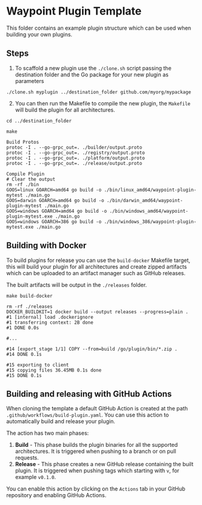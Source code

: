 # Waypoint Plugin Template

This folder contains an example plugin structure which can be used when building your own plugins.

## Steps

1. To scaffold a new plugin use the `./clone.sh` script passing the destination folder and the Go package
for your new plugin as parameters

```shell
./clone.sh myplugin ../destination_folder github.com/myorg/mypackage
```

2. You can then run the Makefile to compile the new plugin, the `Makefile` will build the plugin for all architectures.

```shell
cd ../destination_folder

make
```

```shell
Build Protos
protoc -I . --go-grpc_out=. ./builder/output.proto
protoc -I . --go-grpc_out=. ./registry/output.proto
protoc -I . --go-grpc_out=. ./platform/output.proto
protoc -I . --go-grpc_out=. ./release/output.proto

Compile Plugin
# Clear the output
rm -rf ./bin
GOOS=linux GOARCH=amd64 go build -o ./bin/linux_amd64/waypoint-plugin-mytest ./main.go 
GOOS=darwin GOARCH=amd64 go build -o ./bin/darwin_amd64/waypoint-plugin-mytest ./main.go 
GOOS=windows GOARCH=amd64 go build -o ./bin/windows_amd64/waypoint-plugin-mytest.exe ./main.go 
GOOS=windows GOARCH=386 go build -o ./bin/windows_386/waypoint-plugin-mytest.exe ./main.go 
```

## Building with Docker

To build plugins for release you can use the `build-docker` Makefile target, this will 
build your plugin for all architectures and create zipped artifacts which can be uploaded
to an artifact manager such as GitHub releases.

The built artifacts will be output in the `./releases` folder.

```shell
make build-docker

rm -rf ./releases
DOCKER_BUILDKIT=1 docker build --output releases --progress=plain .
#1 [internal] load .dockerignore
#1 transferring context: 2B done
#1 DONE 0.0s

#...

#14 [export_stage 1/1] COPY --from=build /go/plugin/bin/*.zip .
#14 DONE 0.1s

#15 exporting to client
#15 copying files 36.45MB 0.1s done
#15 DONE 0.1s
```

## Building and releasing with GitHub Actions

When cloning the template a default GitHub Action is created at the path `.github/workflows/build-plugin.yaml`. You can use this action to automatically build and release your plugin.

The action has two main phases:
1. **Build** - This phase builds the plugin binaries for all the supported architectures. It is triggered when pushing
   to a branch or on pull requests.
1. **Release** - This phase creates a new GitHub release containing the built plugin. It is triggered when pushing tags
   which starting with `v`, for example `v0.1.0`.

You can enable this action by clicking on the `Actions` tab in your GitHub repository and enabling GitHub Actions.
